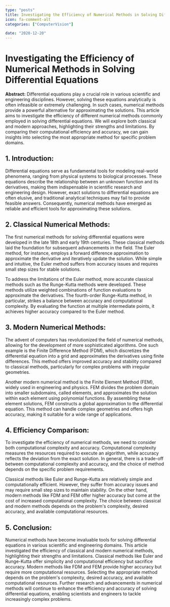 ```yaml
---
type: "posts"
title: Investigating the Efficiency of Numerical Methods in Solving Differential Equations
icon: fa-comment-alt
categories: ["ComputerVision"]

date: "2020-12-20"
---
```




# Investigating the Efficiency of Numerical Methods in Solving Differential Equations

**Abstract:**
Differential equations play a crucial role in various scientific and engineering disciplines. However, solving these equations analytically is often infeasible or extremely challenging. In such cases, numerical methods provide a powerful alternative for approximating the solutions. This article aims to investigate the efficiency of different numerical methods commonly employed in solving differential equations. We will explore both classical and modern approaches, highlighting their strengths and limitations. By comparing their computational efficiency and accuracy, we can gain insights into selecting the most appropriate method for specific problem domains.

## 1. Introduction:
Differential equations serve as fundamental tools for modeling real-world phenomena, ranging from physical systems to biological processes. These equations describe the relationship between an unknown function and its derivatives, making them indispensable in scientific research and engineering design. However, exact solutions to differential equations are often elusive, and traditional analytical techniques may fail to provide feasible answers. Consequently, numerical methods have emerged as reliable and efficient tools for approximating these solutions.

## 2. Classical Numerical Methods:
The first numerical methods for solving differential equations were developed in the late 18th and early 19th centuries. These classical methods laid the foundation for subsequent advancements in the field. The Euler method, for instance, employs a forward difference approximation to approximate the derivative and iteratively update the solution. While simple and intuitive, the Euler method suffers from accuracy issues and requires small step sizes for stable solutions.

To address the limitations of the Euler method, more accurate classical methods such as the Runge-Kutta methods were developed. These methods utilize weighted combinations of function evaluations to approximate the derivatives. The fourth-order Runge-Kutta method, in particular, strikes a balance between accuracy and computational complexity. By evaluating the function at multiple intermediate points, it achieves higher accuracy compared to the Euler method.

## 3. Modern Numerical Methods:
The advent of computers has revolutionized the field of numerical methods, allowing for the development of more sophisticated algorithms. One such example is the Finite Difference Method (FDM), which discretizes the differential equation into a grid and approximates the derivatives using finite differences. This method offers improved accuracy and stability compared to classical methods, particularly for complex problems with irregular geometries.

Another modern numerical method is the Finite Element Method (FEM), widely used in engineering and physics. FEM divides the problem domain into smaller subdomains, called elements, and approximates the solution within each element using polynomial functions. By assembling these element solutions, FEM constructs a global approximation to the differential equation. This method can handle complex geometries and offers high accuracy, making it suitable for a wide range of applications.

## 4. Efficiency Comparison:
To investigate the efficiency of numerical methods, we need to consider both computational complexity and accuracy. Computational complexity measures the resources required to execute an algorithm, while accuracy reflects the deviation from the exact solution. In general, there is a trade-off between computational complexity and accuracy, and the choice of method depends on the specific problem requirements.

Classical methods like Euler and Runge-Kutta are relatively simple and computationally efficient. However, they suffer from accuracy issues and may require small step sizes to maintain stability. On the other hand, modern methods like FDM and FEM offer higher accuracy but come at the cost of increased computational complexity. The choice between classical and modern methods depends on the problem's complexity, desired accuracy, and available computational resources.

## 5. Conclusion:
Numerical methods have become invaluable tools for solving differential equations in various scientific and engineering domains. This article investigated the efficiency of classical and modern numerical methods, highlighting their strengths and limitations. Classical methods like Euler and Runge-Kutta offer simplicity and computational efficiency but sacrifice accuracy. Modern methods like FDM and FEM provide higher accuracy but require more computational resources. Selecting the appropriate method depends on the problem's complexity, desired accuracy, and available computational resources. Further research and advancements in numerical methods will continue to enhance the efficiency and accuracy of solving differential equations, enabling scientists and engineers to tackle increasingly complex problems.